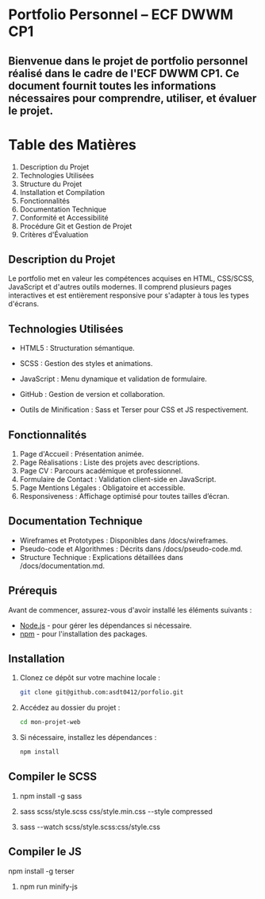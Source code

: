 # Portfolio Personnel – ECF DWWM CP1

## Bienvenue dans le projet de portfolio personnel réalisé dans le cadre de l'ECF DWWM CP1. Ce document fournit toutes les informations nécessaires pour comprendre, utiliser, et évaluer le projet.

# Table des Matières

1. Description du Projet
2. Technologies Utilisées
3. Structure du Projet
4. Installation et Compilation
5. Fonctionnalités
6. Documentation Technique
7. Conformité et Accessibilité
8. Procédure Git et Gestion de Projet
9. Critères d'Évaluation


## Description du Projet

Le portfolio met en valeur les compétences acquises en HTML, CSS/SCSS, JavaScript et d'autres outils modernes. Il comprend plusieurs pages interactives et est entièrement responsive pour s'adapter à tous les types d'écrans.

## Technologies Utilisées

* HTML5 : Structuration sémantique.

* SCSS : Gestion des styles et animations.

* JavaScript : Menu dynamique et validation de formulaire.

* GitHub : Gestion de version et collaboration.

* Outils de Minification : Sass et Terser pour CSS et JS respectivement.

## Fonctionnalités

1. Page d'Accueil : Présentation animée.
2. Page Réalisations : Liste des projets avec descriptions.
3. Page CV : Parcours académique et professionnel.
4. Formulaire de Contact : Validation client-side en JavaScript.
5. Page Mentions Légales : Obligatoire et accessible.
6. Responsiveness : Affichage optimisé pour toutes tailles d’écran.


## Documentation Technique

* Wireframes et Prototypes : Disponibles dans /docs/wireframes.
* Pseudo-code et Algorithmes : Décrits dans /docs/pseudo-code.md.
* Structure Technique : Explications détaillées dans /docs/documentation.md.

## Prérequis

Avant de commencer, assurez-vous d'avoir installé les éléments suivants :

- [Node.js](https://nodejs.org/) - pour gérer les dépendances si nécessaire.
- [npm](https://www.npmjs.com/) - pour l'installation des packages.

## Installation

1. Clonez ce dépôt sur votre machine locale :
    ```bash
    git clone git@github.com:asdt0412/porfolio.git
    ```

2. Accédez au dossier du projet :
    ```bash
    cd mon-projet-web
    ```

3. Si nécessaire, installez les dépendances :
    ```bash
    npm install
    ```


## Compiler le SCSS

1. npm install -g sass


2. sass scss/style.scss css/style.min.css --style compressed


3. sass --watch scss/style.scss:css/style.css

## Compiler le JS

npm install -g terser

1. npm run minify-js

